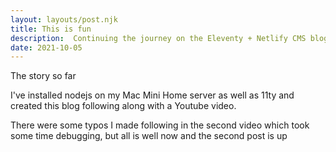 ```yaml
---
layout: layouts/post.njk
title: This is fun
description:  Continuing the journey on the Eleventy + Netlify CMS blog
date: 2021-10-05
---
```

The story so far

I've installed nodejs on my Mac Mini Home server as well as 11ty
and created this blog following along with a Youtube video.

There were some typos I made following in the second video which took some time debugging, but all is well now and the second post is up 
